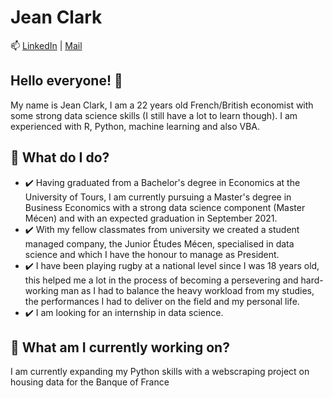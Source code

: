 # Jean Clark

📫 [LinkedIn](https://www.linkedin.com/in/jean-clark-data-analyst/) | [Mail](mailto:jeanclark.pro@gmail.com)

## Hello everyone! 👋

My name is Jean Clark, I am a 22 years old French/British economist with some strong data science skills (I still have a lot to learn though). I am experienced with R, Python, machine learning and also VBA.

## 🌱 What do I do?

* ✔️ Having graduated from a Bachelor's degree in Economics at the University of Tours, I am currently pursuing a Master's degree in Business Economics with a strong data science component (Master Mécen) and with an expected graduation in September 2021.
* ✔️ With my fellow classmates from university we created a student managed company, the Junior Études Mécen, specialised in data science and which I have the honour to manage as President.
* ✔️ I have been playing rugby at a national level since I was 18 years old, this helped me a lot in the process of becoming a persevering and hard-working man as I had to balance the heavy workload from my studies, the performances I had to deliver on the field and my personal life.
* ✔️ I am looking for an internship in data science.


## 🔭 What am I currently working on?

I am currently expanding my Python skills with a webscraping project on housing data for the Banque of France



<!--
**JClark-economist/JClark-economist** is a ✨ _special_ ✨ repository because its `README.md` (this file) appears on your GitHub profile.

Here are some ideas to get you started:

- 🔭 I’m currently working on ...
-  I’m currently learning ...
- 👯 I’m looking to collaborate on ...
- 🤔 I’m looking for help with ...
- 💬 Ask me about ...
- 📫 How to reach me: ...
- 😄 Pronouns: ...
- ⚡ Fun fact: ...
-->
